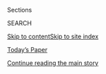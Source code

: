 <div id="app">

<div>

<div class="NYTAppHideMasthead css-1r6wvpq e1suatyy0">

<div class="section css-ui9rw0 e1suatyy2">

<div class="css-eph4ug er09x8g0">

<div class="css-6n7j50">

</div>

<span class="css-1dv1kvn">Sections</span>

<div class="css-10488qs">

<span class="css-1dv1kvn">SEARCH</span>

</div>

[Skip to content](#site-content)[Skip to site
index](#site-index)

</div>

<div class="css-10698na e1huz5gh0">

</div>

</div>

<div id="masthead-bar-one" class="section hasLinks css-15hmgas e1csuq9d3">

<div class="css-uqyvli e1csuq9d0">

</div>

<div class="css-1uqjmks e1csuq9d1">

</div>

<div class="css-9e9ivx">

[](https://myaccount.nytimes.com/auth/login?response_type=cookie&client_id=vi)

</div>

<div class="css-1bvtpon e1csuq9d2">

[Today’s Paper](https://www.nytimes.com/section/todayspaper)

</div>

</div>

</div>

</div>

<div data-aria-hidden="false">

<div id="site-content" data-role="main">

<div id="top-wrapper" class="css-15p45cc eaca97t0" type="top">

<div id="top-slug" class="css-19x0jxb eaca97t1" hidden="">

Advertisement

</div>

[Continue reading the main
story](#after-top)

<div class="ad top-wrapper" style="text-align:center;height:100%;display:block;min-height:90px">

<div id="top" class="place-ad" data-position="top" data-size-key="top">

</div>

</div>

<div id="after-top">

</div>

</div>

<div id="byline" class="section css-15h4p1b e9abtgs0">

<div class="css-1j21atc e1svk9qx1">

<div class="css-nfcc9b e1svk9qx3">

<div class="css-cnx41t">

![Portrait of Mark
Mazzetti](https://static01.nyt.com/images/2018/07/12/multimedia/author-Mark-Mazzetti/author-Mark-Mazzetti-thumbLarge-v4.png)

</div>

<div class="css-vl9dhg e1svk9qx5">

<div class="css-1nrhkj6 e1svk9qx6">

# Mark Mazzetti

</div>

## <span></span>

Mark Mazzetti is a Washington investigative correspondent, a job he
assumed after covering national security from The Times's Washington
bureau for 10 years. He was part of a team that won a Pulitzer Prize in
2018 for reporting on Donald Trump’s advisers and their connections to
Russia.

<span class="css-dd5dyy">More**</span>

</div>

</div>

</div>

<div>

<div id="mid1-wrapper" class="css-1mn4oms eaca97t0" type="rank">

<div id="mid1-slug" class="css-1tag3rd eaca97t1">

Advertisement

</div>

[Continue reading the main
story](#after-mid1)

<div id="mid1" class="ad mid1-wrapper" style="text-align:center;height:100%;display:block">

</div>

<div id="after-mid1">

</div>

</div>

</div>

<div class="css-185go5a e1o5byef0">

<div class="css-15cbhtu">

  - [Latest](#stream-panel)
  - <span class="css-6n7j50">Search</span>
    <div class="control">
    <div class="label-container css-1dv1kvn">
    Search
    </div>
    <div class="css-wm4t3d">
    **<span id="clear-search-input" class="css-1dv1kvn">Clear this text
    input</span>
    </div>
    </div>
    <span class="css-1iovbfw"></span>

<div id="stream-panel" class="section css-8msx5b e1jz0cab1">

<div class="css-13mho3u">

1.  
    
    <div class="css-1cp3ece">
    
    <div class="css-1l4spti">
    
    [](/2020/07/11/us/politics/trump-roger-stone.html)
    
    <div class="css-79elbk">
    
    ![](https://static01.nyt.com/images/2020/07/11/us/politics/11dc-stone/11dc-stone-thumbWide.jpg?quality=75&auto=webp&disable=upscale)
    
    </div>
    
    ### <span class="css-m70j1g">News Analysis</span>
    
    ## Trump’s Clemency Came After Displays of Loyalty by Stone
    
    The extraordinary decision to commute the prison sentence of an
    embattled adviser demonstrates how the president has managed to bend
    America’s legal machinery to his advantage.
    
    <div class="css-1nqbnmb ea5icrr0">
    
    By <span class="css-1n7hynb">Sharon LaFraniere <span>and</span> Mark
    Mazzetti</span>
    
    </div>
    
    </div>
    
    <div class="css-1lc2l26 e1xfvim33">
    
    </div>
    
    </div>

2.  
    
    <div class="css-1cp3ece">
    
    <div class="css-1l4spti">
    
    [](/2020/07/01/us/politics/coronavirus-us-embassy-saudi-arabia.html)
    
    <div class="css-79elbk">
    
    ![](https://static01.nyt.com/images/2020/07/01/us/politics/01dc-virus-embassy/01dc-virus-embassy-thumbWide.jpg?quality=75&auto=webp&disable=upscale)
    
    </div>
    
    ## Late Action on Virus Prompts Fears Over Safety of U.S. Diplomats in Saudi Arabia
    
    Surging outbreaks in the U.S. Embassy and the kingdom and quiet
    congressional pressure led the State Department belatedly to allow
    voluntary departures. Some demand more action.
    
    <div class="css-1nqbnmb ea5icrr0">
    
    By <span class="css-1n7hynb">Mark Mazzetti <span>and</span> Edward
    Wong</span>
    
    </div>
    
    </div>
    
    <div class="css-1lc2l26 e1xfvim33">
    
    </div>
    
    </div>

3.  
    
    <div class="css-1cp3ece">
    
    <div class="css-1l4spti">
    
    [](/2020/06/28/us/politics/michael-flynn-sidney-powell.html)
    
    <div class="css-79elbk">
    
    ![](https://static01.nyt.com/images/2020/06/19/us/politics/00dc-flynn1/00dc-flynn1-thumbWide.jpg?quality=75&auto=webp&disable=upscale)
    
    </div>
    
    ## How Michael Flynn’s Defense Team Found Powerful Allies
    
    A lawyer for the former national security adviser turned to the
    attorney general for help, and he delivered, months before a pair of
    appellate judges handed Mr. Flynn another legal victory.
    
    <div class="css-1nqbnmb ea5icrr0">
    
    By <span class="css-1n7hynb">Mark Mazzetti, Charlie Savage
    <span>and</span> Adam
    Goldman</span>
    
    </div>
    
    </div>
    
    <div class="css-1lc2l26 e1xfvim33">
    
    </div>
    
    </div>

4.  
    
    <div class="css-1cp3ece">
    
    <div class="css-1l4spti">
    
    [](/2020/06/02/us/politics/michael-flynn-kislyak-calls.html)
    
    <div class="css-79elbk">
    
    ![](https://static01.nyt.com/images/2020/06/02/us/politics/02dc-flynn1/02dc-flynn1-thumbWide.jpg?quality=75&auto=webp&disable=upscale)
    
    </div>
    
    ### <span class="css-m70j1g">News Analysis</span>
    
    ## The Flynn Calls: His Dismissal of Russian Interference and the Kremlin’s Savvy
    
    Newly declassified transcripts show the seeds of Russia’s overtures
    to the Trump administration as both sides sought to downplay
    Moscow’s election sabotage.
    
    <div class="css-1nqbnmb ea5icrr0">
    
    By <span class="css-1n7hynb">Mark
    Mazzetti</span>
    
    </div>
    
    </div>
    
    <div class="css-1lc2l26 e1xfvim33">
    
    </div>
    
    </div>

5.  
    
    <div class="css-1cp3ece">
    
    <div class="css-1l4spti">
    
    [](/2020/05/14/us/politics/trump-michael-flynn.html)
    
    <div class="css-79elbk">
    
    ![](https://static01.nyt.com/images/2020/05/13/us/politics/13dc-flynn1/merlin_141040656_72f33abd-d8bd-4f5a-9537-16a8158ff079-thumbWide.jpg?quality=75&auto=webp&disable=upscale)
    
    </div>
    
    ## Trump White House Changes Its Story on Michael Flynn
    
    Three years ago, President Trump swiftly fired his first national
    security adviser, Michael T. Flynn, for lying to the F.B.I. Ahead of
    the November election, Mr. Trump and his allies are now telling a
    very different tale.
    
    <div class="css-1nqbnmb ea5icrr0">
    
    By <span class="css-1n7hynb">Adam Goldman <span>and</span> Mark
    Mazzetti</span>
    
    </div>
    
    </div>
    
    <div class="css-1lc2l26 e1xfvim33">
    
    </div>
    
    </div>

6.  
    
    <div class="css-1cp3ece">
    
    <div class="css-1l4spti">
    
    [](/2020/05/08/us/politics/barr-mueller-investigation-flynn.html)
    
    <div class="css-79elbk">
    
    ![](https://static01.nyt.com/images/2020/05/08/us/politics/08dc-mueller1/08dc-mueller1-thumbWide.jpg?quality=75&auto=webp&disable=upscale)
    
    </div>
    
    ### <span class="css-m70j1g">News Analysis</span>
    
    ## In Flynn Case, Barr Again Takes Aim at Mueller Inquiry
    
    The Justice Department’s move was the latest example of the attorney
    general’s effort to chisel away at the special counsel investigation
    and emphasize an alternate narrative.
    
    <div class="css-1nqbnmb ea5icrr0">
    
    By <span class="css-1n7hynb">Mark
    Mazzetti</span>
    
    </div>
    
    </div>
    
    <div class="css-1lc2l26 e1xfvim33">
    
    </div>
    
    </div>

7.  
    
    <div class="css-1cp3ece">
    
    <div class="css-1l4spti">
    
    [](/2020/04/30/us/politics/trump-administration-intelligence-coronavirus-china.html)
    
    <div class="css-79elbk">
    
    ![](https://static01.nyt.com/images/2020/04/06/us/politics/06dc-virus-intel1/06dc-virus-intel1-thumbWide.jpg?quality=75&auto=webp&disable=upscale)
    
    </div>
    
    ## Trump Officials Are Said to Press Spies to Link Virus and Wuhan Labs
    
    Some analysts are worried that the pressure from senior officials
    could distort assessments about the coronavirus and be used as a
    weapon in an escalating battle with China.
    
    <div class="css-1nqbnmb ea5icrr0">
    
    By <span class="css-1n7hynb">Mark Mazzetti, Julian E. Barnes, Edward
    Wong <span>and</span> Adam
    Goldman</span>
    
    </div>
    
    </div>
    
    <div class="css-1lc2l26 e1xfvim33">
    
    </div>
    
    </div>

8.  
    
    <div class="css-1cp3ece">
    
    <div class="css-1l4spti">
    
    [](/2020/04/11/us/politics/coronavirus-trump-response.html)
    
    <div class="css-79elbk">
    
    ![](https://static01.nyt.com/images/2020/05/11/us/politics/11dc-virus-reconstruct-hp/11dc-virus-reconstruct-hp-thumbWide.jpg?quality=75&auto=webp&disable=upscale)
    
    </div>
    
    ## He Could Have Seen What Was Coming: Behind Trump’s Failure on the Virus
    
    An examination reveals the president was warned about the potential
    for a pandemic but that internal divisions, lack of planning and his
    faith in his own instincts led to a halting response.
    
    <div class="css-1nqbnmb ea5icrr0">
    
    By <span class="css-1n7hynb">Eric Lipton, David E. Sanger, Maggie
    Haberman, Michael D. Shear, Mark Mazzetti <span>and</span> Julian E.
    Barnes</span>
    
    </div>
    
    <div class="css-185051n">
    
    [阅读简体中文版](https://cn.nytimes.com/usa/20200413/coronavirus-trump-response/ "Read in Simplified Chinese")[閱讀繁體中文版](https://cn.nytimes.com/usa/20200413/coronavirus-trump-response/zh-hant/ "Read in Traditional Chinese")
    
    </div>
    
    </div>
    
    <div class="css-1lc2l26 e1xfvim33">
    
    </div>
    
    </div>

9.  
    
    <div class="css-1cp3ece">
    
    <div class="css-1l4spti">
    
    [](/2020/03/27/world/middleeast/pentagon-iran-iraq-militias-coronavirus.html)
    
    <div class="css-79elbk">
    
    ![](https://static01.nyt.com/images/2020/03/27/us/politics/27dc-iran-strategy1/27dc-iran-strategy1-thumbWide-v2.jpg?quality=75&auto=webp&disable=upscale)
    
    </div>
    
    ## Pentagon Order to Plan for Escalation in Iraq Meets Warning From Top Commander
    
    A secret Pentagon directive orders planning to try to destroy a
    militia group backed by Iran, but America’s top general in Iraq
    cautions of the risks.
    
    <div class="css-1nqbnmb ea5icrr0">
    
    By <span class="css-1n7hynb">Mark Mazzetti <span>and</span> Eric
    Schmitt</span>
    
    </div>
    
    </div>
    
    <div class="css-1lc2l26 e1xfvim33">
    
    </div>
    
    </div>

10. 
    
    <div class="css-1cp3ece">
    
    <div class="css-1l4spti">
    
    [](/2020/03/21/world/middleeast/trump-iran-iraq-coronavirus-militas.html)
    
    <div class="css-79elbk">
    
    ![](https://static01.nyt.com/images/2020/03/22/us/politics/22dc-iran-strategy/merlin_170450334_fab1745b-ce41-4e20-bf0b-ba4b42b3b24a-thumbWide.jpg?quality=75&auto=webp&disable=upscale)
    
    </div>
    
    ## As Iran Reels, Trump Aides Clash Over Escalating Military Showdown
    
    Sharp debates among top administration aides reveal divisions in how
    to confront Iran and its Shiite militia proxies in Iraq.
    
    <div class="css-1nqbnmb ea5icrr0">
    
    By <span class="css-1n7hynb">Mark Mazzetti, Helene Cooper, Julian E.
    Barnes, Alissa J. Rubin <span>and</span> Eric Schmitt</span>
    
    </div>
    
    </div>
    
    <div class="css-1lc2l26 e1xfvim33">
    
    </div>
    
    </div>

<div class="css-13mho3u">

<div class="css-1t62hi8">

<div class="css-1stvaey">

Show
More

<div>

<div style="border:0;clip:rect(0 0 0 0);height:1px;margin:-1px;overflow:hidden;white-space:nowrap;padding:0;width:1px;position:absolute" data-role="log" data-aria-live="assertive">

</div>

<div style="border:0;clip:rect(0 0 0 0);height:1px;margin:-1px;overflow:hidden;white-space:nowrap;padding:0;width:1px;position:absolute" data-role="log" data-aria-live="assertive">

</div>

<div style="border:0;clip:rect(0 0 0 0);height:1px;margin:-1px;overflow:hidden;white-space:nowrap;padding:0;width:1px;position:absolute" data-role="log" data-aria-live="polite">

</div>

<div style="border:0;clip:rect(0 0 0 0);height:1px;margin:-1px;overflow:hidden;white-space:nowrap;padding:0;width:1px;position:absolute" data-role="log" data-aria-live="polite">

</div>

</div>

</div>

</div>

</div>

</div>

<div class="css-g6hk37 supplemental">

<div id="mid2-wrapper" class="css-10wkyv7 eaca97t0" type="lede">

<div id="mid2-slug" class="css-1tag3rd eaca97t1">

Advertisement

</div>

[Continue reading the main
story](#after-mid2)

<div id="mid2" class="ad mid2-wrapper" style="text-align:center;height:100%;display:block;min-height:250px">

</div>

<div id="after-mid2">

</div>

</div>

## Follow Elsewhere

<div class="module-body">

  - [**<span data-aria-hidden="true">MarkMazzettiNYT</span><span class="css-1dv1kvn">twitter
    page for
    MarkMazzettiNYT</span>](https://twitter.com/MarkMazzettiNYT)

</div>

## Feedback? Questions?

<div class="css-hftqp3">

Include your name, the article headline, and your message.

</div>

Email Author

</div>

</div>

</div>

</div>

</div>

</div>

## Site Index

<div>

</div>

## Site Information Navigation

  - [© <span>2020</span> <span>The New York Times
    Company</span>](https://help.nytimes.com/hc/en-us/articles/115014792127-Copyright-notice)

<!-- end list -->

  - [NYTCo](https://www.nytco.com/)
  - [Contact
    Us](https://help.nytimes.com/hc/en-us/articles/115015385887-Contact-Us)
  - [Work with us](https://www.nytco.com/careers/)
  - [Advertise](https://nytmediakit.com/)
  - [T Brand Studio](http://www.tbrandstudio.com/)
  - [Your Ad
    Choices](https://www.nytimes.com/privacy/cookie-policy#how-do-i-manage-trackers)
  - [Privacy](https://www.nytimes.com/privacy)
  - [Terms of
    Service](https://help.nytimes.com/hc/en-us/articles/115014893428-Terms-of-service)
  - [Terms of
    Sale](https://help.nytimes.com/hc/en-us/articles/115014893968-Terms-of-sale)
  - [Site
    Map](https://spiderbites.nytimes.com)
  - [Help](https://help.nytimes.com/hc/en-us)
  - [Subscriptions](https://www.nytimes.com/subscription?campaignId=37WXW)

</div>

</div>
